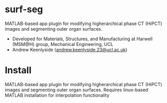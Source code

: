 # surf-seg
MATLAB-based app plugin for modifying higherarchical phase CT (HiPCT) images and segmenting outer organ surfaces.

- Developed for Materials, Structures, and Manufacturing at Harwell (MSM@H) group, Mechanical Engineering, UCL
- Andrew Keenlyside (andrew.keenlyside.23@ucl.ac.uk)

# Install
MATLAB-based app plugin for modifying higherarchical phase CT (HiPCT) images and segmenting outer organ surfaces.
Requires linux-based MATLAB installation for interpolation functionality
